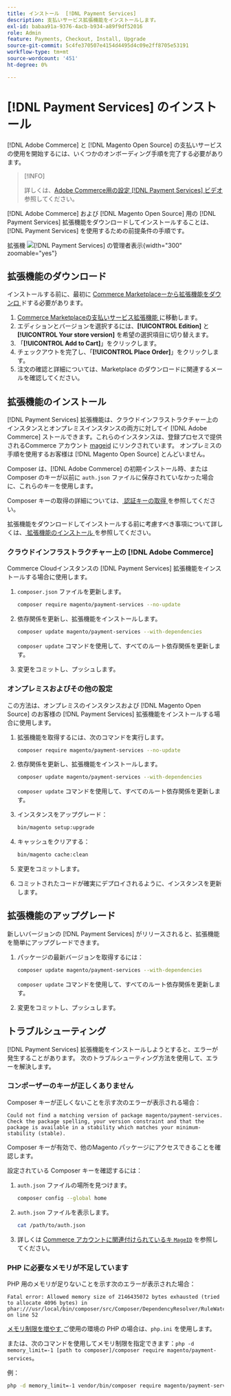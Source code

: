 ```yaml
---
title: インストール  [!DNL Payment Services]
description: 支払いサービス拡張機能をインストールします。
exl-id: babaa91a-9376-4acb-b934-a89f9df52016
role: Admin
feature: Payments, Checkout, Install, Upgrade
source-git-commit: 5c4fe370507e4154d4495d4c09e2ff8705e53191
workflow-type: tm+mt
source-wordcount: '451'
ht-degree: 0%

---
```


# [!DNL Payment Services] のインストール

[!DNL Adobe Commerce] と [!DNL Magento Open Source] の支払いサービスの使用を開始するには、いくつかのオンボーディング手順を完了する必要があります。

>[!INFO]
>
> 詳しくは、[Adobe Commerce用の設定  [!DNL Payment Services]  ビデオ ](https://experienceleague.adobe.com/en/docs/commerce-learn/tutorials/admin/adobe-commerce-services/configure-adobe-payment-services) 参照してください。

[!DNL Adobe Commerce] および [!DNL Magento Open Source] 用の [!DNL Payment Services] 拡張機能をダウンロードしてインストールすることは、[!DNL Payment Services] を使用するための前提条件の手順です。

拡張機 ![[!DNL Payment Services] の管理者表示 ](assets/admin-view.png){width="300" zoomable="yes"}

## 拡張機能のダウンロード

インストールする前に、最初に [ Commerce Marketplaceーから拡張機能をダウンロ ](https://experienceleague.adobe.com/docs/commerce-admin/start/resources/commerce-marketplace.html) ドする必要があります。

1. [Commerce Marketplaceの支払いサービス拡張機能 ](https://commercemarketplace.adobe.com/magento-payment-services.html) に移動します。
1. エディションとバージョンを選択するには、**[!UICONTROL Edition]** と **[!UICONTROL Your store version]** を希望の選択項目に切り替えます。
1. 「**[!UICONTROL Add to Cart]**」をクリックします。
1. チェックアウトを完了し、「**[!UICONTROL Place Order]**」をクリックします。
1. 注文の確認と詳細については、Marketplace のダウンロードに関連するメールを確認してください。

## 拡張機能のインストール

[!DNL Payment Services] 拡張機能は、クラウドインフラストラクチャー上のインスタンスとオンプレミスインスタンスの両方に対してイ [!DNL Adobe Commerce] ストールできます。これらのインスタンスは、登録プロセスで提供されるCommerce アカウント [mageid](https://developer.adobe.com/commerce/marketplace/guides/sellers/profile-information/#access-keys) にリンクされています。
オンプレミスの手順を使用するお客様は [!DNL Magento Open Source] とんどいません。

Composer は、[!DNL Adobe Commerce] の初期インストール時、または Composer のキーが以前に `auth.json` ファイルに保存されていなかった場合に、これらのキーを使用します。

Composer キーの取得の詳細については、[ 認証キーの取得 ](https://devdocs.magento.com/guides/v2.4/install-gde/prereq/connect-auth.html) を参照してください。

拡張機能をダウンロードしてインストールする前に考慮すべき事項について詳しくは、[ 拡張機能のインストール ](https://devdocs.magento.com/guides/v2.4/install-gde/install/cli/extensions.html) を参照してください。

### クラウドインフラストラクチャー上の [!DNL Adobe Commerce]

Commerce Cloudインスタンスの [!DNL Payment Services] 拡張機能をインストールする場合に使用します。

1. `composer.json` ファイルを更新します。

   ```bash
   composer require magento/payment-services --no-update
   ```

1. 依存関係を更新し、拡張機能をインストールします。

   ```bash
   composer update magento/payment-services --with-dependencies
   ```

   `composer update` コマンドを使用して、すべてのルート依存関係を更新します。

1. 変更をコミットし、プッシュします。

### オンプレミスおよびその他の設定

この方法は、オンプレミスのインスタンスおよび [!DNL Magento Open Source] のお客様の [!DNL Payment Services] 拡張機能をインストールする場合に使用します。

1. 拡張機能を取得するには、次のコマンドを実行します。

   ```bash
   composer require magento/payment-services --no-update
   ```

1. 依存関係を更新し、拡張機能をインストールします。

   ```bash
   composer update magento/payment-services --with-dependencies
   ```

   `composer update` コマンドを使用して、すべてのルート依存関係を更新します。

1. インスタンスをアップグレード：

   ```bash
   bin/magento setup:upgrade
   ```

1. キャッシュをクリアする：

   ```bash
   bin/magento cache:clean
   ```

1. 変更をコミットします。
1. コミットされたコードが確実にデプロイされるように、インスタンスを更新します。

## 拡張機能のアップグレード

新しいバージョンの [!DNL Payment Services] がリリースされると、拡張機能を簡単にアップグレードできます。

1. パッケージの最新バージョンを取得するには：

   ```bash
   composer update magento/payment-services --with-dependencies
   ```

   `composer update` コマンドを使用して、すべてのルート依存関係を更新します。

1. 変更をコミットし、プッシュします。

## トラブルシューティング

[!DNL Payment Services] 拡張機能をインストールしようとすると、エラーが発生することがあります。 次のトラブルシューティング方法を使用して、エラーを解決します。

### コンポーザーのキーが正しくありません

Composer キーが正しくないことを示す次のエラーが表示される場合：

```terminal
Could not find a matching version of package magento/payment-services. Check the package spelling, your version constraint and that the package is available in a stability which matches your minimum-stability (stable).
```

Composer キーが有効で、他のMagento パッケージにアクセスできることを確認します。

設定されている Composer キーを確認するには：

1. `auth.json` ファイルの場所を見つけます。

   ```bash
   composer config --global home
   ```

1. `auth.json` ファイルを表示します。

   ```bash
   cat /path/to/auth.json
   ```

1. 詳しくは [Commerce アカウントに関連付けられているキ `MageID`](https://devdocs.magento.com/guides/v2.4/install-gde/prereq/connect-auth.html) を参照してください。

### PHP に必要なメモリが不足しています

PHP 用のメモリが足りないことを示す次のエラーが表示された場合：

```terminal
Fatal error: Allowed memory size of 2146435072 bytes exhausted (tried to allocate 4096 bytes) in phar:///usr/local/bin/composer/src/Composer/DependencyResolver/RuleWatchGraph.php on line 52
```

[ メモリ制限を増やす ](https://devdocs.magento.com/cloud/project/magento-app-php-ini.html#increase-php-memory-limit) ご使用の環境の PHP の場合は、`php.ini` を使用します。

または、次のコマンドを使用してメモリ制限を指定できます：`php -d memory_limit=-1 [path to composer]/composer require magento/payment-services`。

例：

```bash
php -d memory_limit=-1 vendor/bin/composer require magento/payment-services
```
